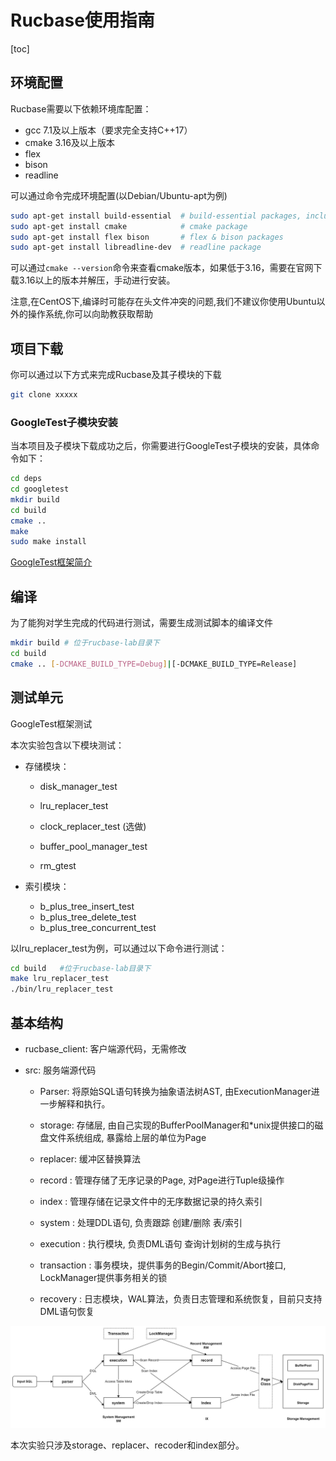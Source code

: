 # Rucbase使用指南

<!-- START doctoc generated TOC please keep comment here to allow auto update -->

<!-- DON'T EDIT THIS SECTION, INSTEAD RE-RUN doctoc TO UPDATE -->

<!-- DON'T EDIT THIS SECTION, INSTEAD RE-RUN doctoc TO UPDATE -->

[toc]

<!-- END doctoc generated TOC please keep comment here to allow auto update -->

## 环境配置

Rucbase需要以下依赖环境库配置：

- gcc 7.1及以上版本（要求完全支持C++17）
- cmake 3.16及以上版本
- flex
- bison
- readline

可以通过命令完成环境配置(以Debian/Ubuntu-apt为例)

```bash
sudo apt-get install build-essential  # build-essential packages, including gcc, g++, make and so on
sudo apt-get install cmake            # cmake package
sudo apt-get install flex bison       # flex & bison packages
sudo apt-get install libreadline-dev  # readline package
```

可以通过`cmake --version`命令来查看cmake版本，如果低于3.16，需要在官网下载3.16以上的版本并解压，手动进行安装。

注意,在CentOS下,编译时可能存在头文件冲突的问题,我们不建议你使用Ubuntu以外的操作系统,你可以向助教获取帮助

## 项目下载

你可以通过以下方式来完成Rucbase及其子模块的下载

```bash
git clone xxxxx
```

### GoogleTest子模块安装

当本项目及子模块下载成功之后，你需要进行GoogleTest子模块的安装，具体命令如下：

```bash
cd deps
cd googletest
mkdir build
cd build
cmake ..
make
sudo make install
```

[GoogleTest框架简介](https://www.cnblogs.com/jycboy/p/6057677.html)

## 编译

为了能狗对学生完成的代码进行测试，需要生成测试脚本的编译文件

```bash
mkdir build # 位于rucbase-lab目录下
cd build 
cmake .. [-DCMAKE_BUILD_TYPE=Debug]|[-DCMAKE_BUILD_TYPE=Release]
```


## 测试单元

GoogleTest框架测试

本次实验包含以下模块测试：

- 存储模块：

  - disk_manager_test
  
  - lru_replacer_test
  
  - clock_replacer_test (选做)
  
  - buffer_pool_manager_test
  
  - rm_gtest

- 索引模块：
  
  - b_plus_tree_insert_test
  - b_plus_tree_delete_test
  - b_plus_tree_concurrent_test


以lru_replacer_test为例，可以通过以下命令进行测试：

```bash
cd build   #位于rucbase-lab目录下
make lru_replacer_test
./bin/lru_replacer_test
```

## 基本结构

+ rucbase_client: 客户端源代码，无需修改

+ src: 服务端源代码
  
  + Parser: 将原始SQL语句转换为抽象语法树AST, 由ExecutionManager进一步解释和执行。
  
  + storage: 存储层, 由自己实现的BufferPoolManager和*unix提供接口的磁盘文件系统组成, 暴露给上层的单位为Page
  
  + replacer: 缓冲区替换算法
  
  + record : 管理存储了无序记录的Page, 对Page进行Tuple级操作
  
  + index : 管理存储在记录文件中的无序数据记录的持久索引
  
  + system : 处理DDL语句, 负责跟踪 创建/删除 表/索引
  
  + execution : 执行模块, 负责DML语句 查询计划树的生成与执行
  
  + transaction : 事务模块，提供事务的Begin/Commit/Abort接口, LockManager提供事务相关的锁
  
  + recovery : 日志模块，WAL算法，负责日志管理和系统恢复，目前只支持DML语句恢复

![Architecture](../pics/architecture_fixed.jpg)

本次实验只涉及storage、replacer、recoder和index部分。